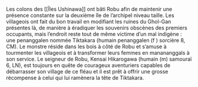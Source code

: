 Les colons des [[Îles Ushinawa]] ont bâti Robu afin de maintenir une présence constante sur la deuxième île de l’archipel niveau taille. Les villageois ont fait du bon travail en modifiant les ruines du Ghol-Gan présentes là, de manière à éradiquer les souvenirs obscènes des premiers occupants, mais l’endroit reste tout de même victime d’un mal indigène : une penanggalen nommée Tiktakara (humain penanggalen (f ) sorcière 8, CM).
Le monstre réside dans les bois à côté de Robu et s’amuse à tourmenter les villageois et à transformer leurs femmes en manananggals à son service. Le seigneur de Robu, Kensai Hikarogawa (humain (m) samouraï 6, LN), est toujours en quête de courageux aventuriers capables de débarrasser son village de ce fléau et il est prêt à offrir une grosse récompense à celui qui lui ramènera la tête de Tiktakara.